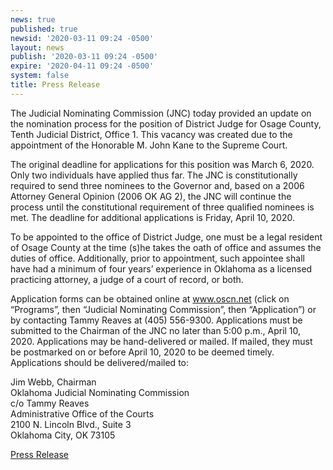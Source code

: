 ```yaml
---
news: true
published: true
newsid: '2020-03-11 09:24 -0500'
layout: news
publish: '2020-03-11 09:24 -0500'
expire: '2020-04-11 09:24 -0500'
system: false
title: Press Release
---
```

The Judicial Nominating Commission (JNC) today provided an update on the nomination process for the position of District Judge for Osage County, Tenth Judicial District, Office 1. This vacancy was created due to the appointment of the Honorable M. John Kane to the Supreme Court.

The original deadline for applications for this position was March 6, 2020. Only two individuals have applied thus far. The JNC is constitutionally required to send three nominees to the Governor and, based on a 2006 Attorney General Opinion (2006 OK AG 2), the JNC will continue the process until the constitutional requirement of three qualified nominees is met. The deadline for additional applications is Friday, April 10, 2020.

To be appointed to the office of District Judge, one must be a legal resident of Osage County at the time (s)he takes the oath of office and assumes the duties of office. Additionally, prior to appointment, such appointee shall have had a minimum of four years’ experience in Oklahoma as a licensed practicing attorney, a judge of a court of record, or both.

Application forms can be obtained online at www.oscn.net (click on “Programs”, then “Judicial Nominating Commission”, then “Application”) or by contacting Tammy Reaves at (405) 556-9300. Applications must be submitted to the Chairman of the JNC no later than 5:00 p.m., April 10, 2020. Applications may be hand-delivered or mailed. If mailed, they must be postmarked on or before April 10, 2020 to be deemed timely. Applications should be delivered/mailed to:

Jim Webb, Chairman  
Oklahoma Judicial Nominating Commission  
c/o Tammy Reaves  
Administrative Office of the Courts  
2100 N. Lincoln Blvd., Suite 3  
Oklahoma City, OK 73105 

[Press Release](http://www.oscn.net/images/news/jnc-press-release-re-advertise-osage-county-vacancy)